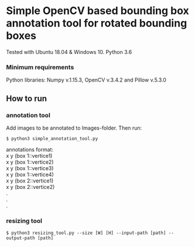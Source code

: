 # Simple OpenCV based bounding box annotation tool for rotated bounding boxes
Tested with Ubuntu 18.04 & Windows 10. Python 3.6

### Minimum requirements

Python libraries: Numpy v.1.15.3, OpenCV v.3.4.2 and Pillow v.5.3.0


## How to run
### annotation tool
Add images to be annotated to Images-folder. Then run:
```
$ python3 simple_annotation_tool.py
```
annotations format: \
x y (box 1::vertice1)  \
x y (box 1::vertice2) \
x y (box 1::vertice3) \
x y (box 1::vertice4) \
x y (box 2::vertice1) \
x y (box 2::vertice2) \
. \
. \
.
### resizing tool
```
$ python3 resizing_tool.py --size [W] [H] --input-path [path] --output-path [path] 
```

